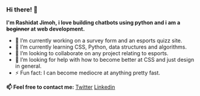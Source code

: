 ### Hi there! 👋
<b>I'm Rashidat Jimoh, i love building chatbots using python and i am a <strike>beginner</strike> at web development.</b>

<ul>
  <li>🔭 I’m currently working on a survey form and an esports quizz site.</li>
  <li>🌱 I’m currently learning CSS, Python, data structures and algorithms.</li>
  <li> 👯 I’m looking to collaborate on any project relating to esports.</li>
  <li> 🤔 I’m looking for help with how to become better at CSS and just design in general.</li>
  <li>⚡ Fun fact: I can become mediocre at anything pretty fast.</li>
  </ul>
<b>📫 Feel free to contact me:</b>
<a href="https://twitter.com/Rashidat_J" target="_blank">Twitter</a>
<a href="https://www.linkedin.com/in/rashidatjimoh/" target="_blank">Linkedin</a>



